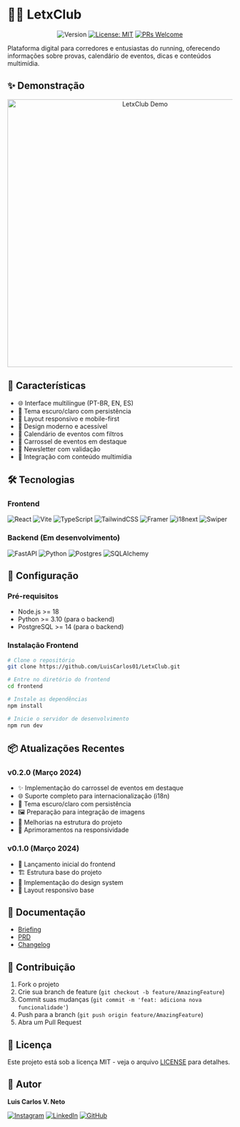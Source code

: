# 🏃‍♂️ LetxClub

<div align="center">

![Version](https://img.shields.io/badge/version-0.2.0-blue.svg?cacheSeconds=2592000)
[![License: MIT](https://img.shields.io/badge/License-MIT-yellow.svg)](#)
[![PRs Welcome](https://img.shields.io/badge/PRs-welcome-brightgreen.svg?style=flat-square)](http://makeapullrequest.com)

</div>

Plataforma digital para corredores e entusiastas do running, oferecendo informações sobre provas, calendário de eventos, dicas e conteúdos multimídia.

## ✨ Demonstração

<div align="center">
  <img src="public/demo.gif" alt="LetxClub Demo" width="600px" />
</div>

## 🚀 Características

- 🌐 Interface multilíngue (PT-BR, EN, ES)
- 🌙 Tema escuro/claro com persistência
- 📱 Layout responsivo e mobile-first
- 🎨 Design moderno e acessível
- 📅 Calendário de eventos com filtros
- 🎠 Carrossel de eventos em destaque
- 📧 Newsletter com validação
- 🎥 Integração com conteúdo multimídia

## 🛠️ Tecnologias

### Frontend
![React](https://img.shields.io/badge/react-%2320232a.svg?style=for-the-badge&logo=react&logoColor=%2361DAFB)
![Vite](https://img.shields.io/badge/vite-%23646CFF.svg?style=for-the-badge&logo=vite&logoColor=white)
![TypeScript](https://img.shields.io/badge/typescript-%23007ACC.svg?style=for-the-badge&logo=typescript&logoColor=white)
![TailwindCSS](https://img.shields.io/badge/tailwindcss-%2338B2AC.svg?style=for-the-badge&logo=tailwind-css&logoColor=white)
![Framer](https://img.shields.io/badge/Framer-black?style=for-the-badge&logo=framer&logoColor=blue)
![i18next](https://img.shields.io/badge/i18next-26A69A?style=for-the-badge&logo=i18next&logoColor=white)
![Swiper](https://img.shields.io/badge/Swiper-6332F6?style=for-the-badge&logo=swiper&logoColor=white)

### Backend (Em desenvolvimento)
![FastAPI](https://img.shields.io/badge/FastAPI-005571?style=for-the-badge&logo=fastapi)
![Python](https://img.shields.io/badge/python-3670A0?style=for-the-badge&logo=python&logoColor=ffdd54)
![Postgres](https://img.shields.io/badge/postgres-%23316192.svg?style=for-the-badge&logo=postgresql&logoColor=white)
![SQLAlchemy](https://img.shields.io/badge/SQLAlchemy-D71F00?style=for-the-badge&logo=sqlalchemy&logoColor=white)

## 🔧 Configuração

### Pré-requisitos
- Node.js >= 18
- Python >= 3.10 (para o backend)
- PostgreSQL >= 14 (para o backend)

### Instalação Frontend
```bash
# Clone o repositório
git clone https://github.com/LuisCarlos01/LetxClub.git

# Entre no diretório do frontend
cd frontend

# Instale as dependências
npm install

# Inicie o servidor de desenvolvimento
npm run dev
```

## 📦 Atualizações Recentes

### v0.2.0 (Março 2024)
- ✨ Implementação do carrossel de eventos em destaque
- 🌐 Suporte completo para internacionalização (i18n)
- 🎨 Tema escuro/claro com persistência
- 🖼️ Preparação para integração de imagens
- 🔧 Melhorias na estrutura do projeto
- 📱 Aprimoramentos na responsividade

### v0.1.0 (Março 2024)
- 🎉 Lançamento inicial do frontend
- 🏗️ Estrutura base do projeto
- 🎨 Implementação do design system
- 📱 Layout responsivo base

## 📝 Documentação

- [Briefing](docs/Briefing-Letxclub.md)
- [PRD](docs/PRD-LetxClub.md)
- [Changelog](CHANGELOG.md)

## 🤝 Contribuição

1. Fork o projeto
2. Crie sua branch de feature (`git checkout -b feature/AmazingFeature`)
3. Commit suas mudanças (`git commit -m 'feat: adiciona nova funcionalidade'`)
4. Push para a branch (`git push origin feature/AmazingFeature`)
5. Abra um Pull Request

## 📄 Licença

Este projeto está sob a licença MIT - veja o arquivo [LICENSE](LICENSE) para detalhes.

## 👤 Autor

**Luis Carlos V. Neto**

[![Instagram](https://img.shields.io/badge/@lext.run-%23E4405F.svg?style=for-the-badge&logo=Instagram&logoColor=white)](https://instagram.com/lext.run)
[![LinkedIn](https://img.shields.io/badge/linkedin-%230077B5.svg?style=for-the-badge&logo=linkedin&logoColor=white)](https://linkedin.com/in/luiscarlos01)
[![GitHub](https://img.shields.io/badge/github-%23121011.svg?style=for-the-badge&logo=github&logoColor=white)](https://github.com/LuisCarlos01) 